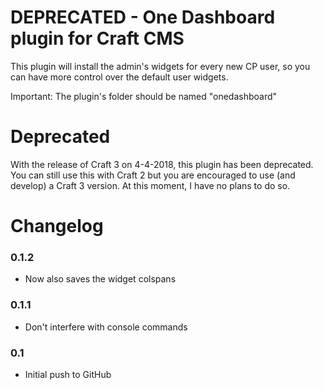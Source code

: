 DEPRECATED - One Dashboard plugin for Craft CMS
=================

This plugin will install the admin's widgets for every new CP user,
so you can have more control over the default user widgets.


Important:
The plugin's folder should be named "onedashboard"

Deprecated
=================
With the release of Craft 3 on 4-4-2018, this plugin has been deprecated. You can still use this with Craft 2 but you are encouraged to use (and develop) a Craft 3 version. At this moment, I have no plans to do so.

Changelog
=================
### 0.1.2 ###
 - Now also saves the widget colspans

### 0.1.1 ###
- Don't interfere with console commands

### 0.1 ###
- Initial push to GitHub
